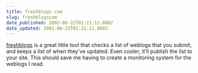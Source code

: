 ```yaml
---
title: freshblogs.com
slug: freshblogscom
date_published: 2002-06-22T01:21:11.000Z
date_updated: 2002-06-22T01:21:11.000Z
---
```


[freshblogs](http://www.freshblogs.com/index.php) is a great little tool that checks a list of weblogs that you submit, and keeps a list of when they’ve updated. Even cooler, it’ll publish the list to your site. This should save me having to create a monitoring system for the weblogs I read.
